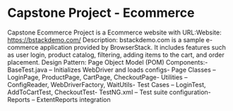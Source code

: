 # Capstone Project - Ecommerce
Capstone Ecommerce Project is a Ecommerce website with URL:Website: https://bstackdemo.com/
Description: bstackdemo.com is a sample e-commerce application provided by BrowserStack. It includes features such as user login, product catalog, filtering, adding items to the cart, and order placement.
Design Pattern: Page Object Model (POM) Components:-
BaseTest.java – Initializes WebDriver and loads configs-
Page Classes – LoginPage, ProductPage, CartPage, CheckoutPage-
Utilities – ConfigReader, WebDriverFactory, WaitUtils-
Test Cases – LoginTest, AddToCartTest, CheckoutTest-
TestNG.xml – Test suite configuration-
Reports – ExtentReports integration
